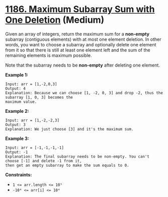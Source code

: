 # [1186. Maximum Subarray Sum with One Deletion][link] (Medium)

[link]: https://leetcode.com/problems/maximum-subarray-sum-with-one-deletion/

Given an array of integers, return the maximum sum for a **non-empty** subarray (contiguous elements)
with at most one element deletion. In other words, you want to choose a subarray and optionally
delete one element from it so that there is still at least one element left and the sum of the
remaining elements is maximum possible.

Note that the subarray needs to be **non-empty** after deleting one element.

**Example 1:**

```
Input: arr = [1,-2,0,3]
Output: 4
Explanation: Because we can choose [1, -2, 0, 3] and drop -2, thus the subarray [1, 0, 3] becomes the
maximum value.
```

**Example 2:**

```
Input: arr = [1,-2,-2,3]
Output: 3
Explanation: We just choose [3] and it's the maximum sum.
```

**Example 3:**

```
Input: arr = [-1,-1,-1,-1]
Output: -1
Explanation: The final subarray needs to be non-empty. You can't choose [-1] and delete -1 from it,
then get an empty subarray to make the sum equals to 0.
```

**Constraints:**

- `1 <= arr.length <= 10⁵`
- `-10⁴ <= arr[i] <= 10⁴`
